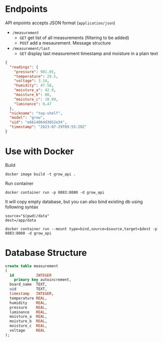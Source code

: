 # Endpoints
API enpoints accepts JSON format (`application/json`)
* `/measurement` 
  * `GET` get list of all measurements (filtering to be added)
  * `POST` add a mesaurement. Message structure
* `/measurement/last`
  * `GET` display last measurement timestamp and moisture in a plain text

```json
{
  "readings": {
    "pressure": 981.65,
    "temperature": 29.5,
    "voltage": 3.14,
    "humidity": 47.58,
    "moisture_a": 42.9,
    "moisture_b": 80,
    "moisture_c": 10.99,
    "luminance": 0.47
  },
  "nickname": "top-shelf",
  "model": "grow",
  "uid": "e6614864d3652e34",
  "timestamp": "2023-07-29T09:55:20Z"
}
```

# Use with Docker
Build
```
docker image build -t grow_api .
```

Run container
```
docker container run -p 8083:8080 -d grow_api
```

It will copy empty database, but you can also bind existing db using following syntax
```
source="$(pwd)/data"
dest=/app/data

docker container run --mount type=bind,source=$source,target=$dest -p 8083:8080 -d grow_api
```

# Database Structure
```SQL
create table measurement
(
  id          INTEGER
    primary key autoincrement,
  board_name  TEXT,
  uid         TEXT,
  timestamp   INTEGER,
  temperature REAL,
  humidity    REAL,
  pressure    REAL,
  luminance   REAL,
  moisture_a  REAL,
  moisture_b  REAL,
  moisture_c  REAL,
  voltage     REAL
);
```